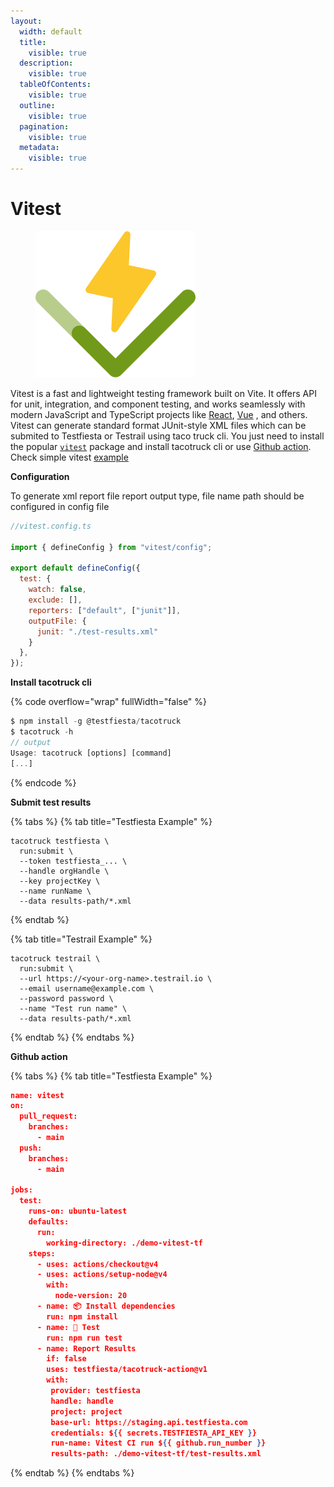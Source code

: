 ```yaml
---
layout:
  width: default
  title:
    visible: true
  description:
    visible: true
  tableOfContents:
    visible: true
  outline:
    visible: true
  pagination:
    visible: true
  metadata:
    visible: true
---
```


# Vitest

<figure><img src="../../../.gitbook/assets/vitest-8x.png" alt=""><figcaption></figcaption></figure>

Vitest is a fast and lightweight testing framework built on Vite. It offers API for unit, integration, and component testing, and works seamlessly with modern JavaScript and TypeScript projects like [React](https://reactjs.org/), [Vue](https://vuejs.org/) , and others. Vitest can generate standard format JUnit-style XML files which can be submited to Testfiesta or Testrail using taco truck cli. You just need to install the popular [`vitest`](https://vitest.dev/guide/) package and install tacotruck cli or use [Github action](https://github.com/testfiesta/tacotruck-action). Check simple vitest [example](https://github.com/testfiesta/tacotruck-examples/tree/main/demo-vitest-tf)

**Configuration**

To generate xml report file  report  output type,  file name path should be configured in config file

```javascript
//vitest.config.ts

import { defineConfig } from "vitest/config";

export default defineConfig({
  test: {
    watch: false,
    exclude: [],
    reporters: ["default", ["junit"]],
    outputFile: {
      junit: "./test-results.xml"
    }
  },
});
```

**Install tacotruck cli**

{% code overflow="wrap" fullWidth="false" %}
```javascript
$ npm install -g @testfiesta/tacotruck
$ tacotruck -h
// output
Usage: tacotruck [options] [command]
[...]
```
{% endcode %}

**Submit test results**

{% tabs %}
{% tab title="Testfiesta Example" %}
```
tacotruck testfiesta \
  run:submit \
  --token testfiesta_... \
  --handle orgHandle \
  --key projectKey \
  --name runName \
  --data results-path/*.xml
```
{% endtab %}

{% tab title="Testrail Example" %}
```
tacotruck testrail \
  run:submit \
  --url https://<your-org-name>.testrail.io \
  --email username@example.com \
  --password password \
  --name "Test run name" \
  --data results-path/*.xml
```
{% endtab %}
{% endtabs %}

**Github action**

{% tabs %}
{% tab title="Testfiesta Example" %}
```json
name: vitest
on:
  pull_request:
    branches:
      - main
  push:
    branches:
      - main

jobs:
  test:
    runs-on: ubuntu-latest
    defaults:
      run:
        working-directory: ./demo-vitest-tf
    steps:
      - uses: actions/checkout@v4
      - uses: actions/setup-node@v4
        with:
          node-version: 20
      - name: 📦 Install dependencies
        run: npm install
      - name: 🧪 Test
        run: npm run test
      - name: Report Results
        if: false
        uses: testfiesta/tacotruck-action@v1
        with:
         provider: testfiesta
         handle: handle
         project: project
         base-url: https://staging.api.testfiesta.com
         credentials: ${{ secrets.TESTFIESTA_API_KEY }}
         run-name: Vitest CI run ${{ github.run_number }}
         results-path: ./demo-vitest-tf/test-results.xml
```
{% endtab %}
{% endtabs %}
